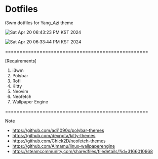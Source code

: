 # Dotfiles
i3wm dotfiles for Yang_Azi theme

![Sat Apr 20 06:43:23 PM KST 2024](https://github.com/reatmos/Dotfiles/assets/66520964/62888c0f-09df-425f-a0fd-c138d3f875bd)

![Sat Apr 20 06:33:44 PM KST 2024](https://github.com/reatmos/Dotfiles/assets/66520964/00279697-218b-41f9-9973-c6a91cecc8db)

==================================================

[Requirements]
1. i3wm
2. Polybar
3. Rofi
4. Kitty
5. Neovim
6. Neofetch
7. Wallpaper Engine

==================================================

Note
- https://github.com/adi1090x/polybar-themes
- https://github.com/dexpota/kitty-themes
- https://github.com/Chick2D/neofetch-themes
- https://github.com/Almamu/linux-wallpaperengine
- https://steamcommunity.com/sharedfiles/filedetails/?id=3166010968
